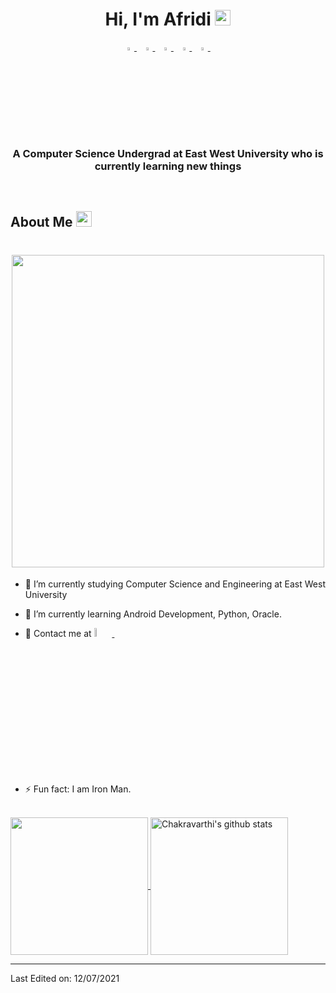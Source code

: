 <h1 align="center">Hi, I'm Afridi <img src="https://media.giphy.com/media/hvRJCLFzcasrR4ia7z/giphy.gif" width="25px"></h1>

<p align="center">
  <a href="https://www.linkedin.com/in/smahmuddz/">
   <img src="https://img.icons8.com/color/48/000000/linkedin.png" width="3.5%"/>
    </a><span>&nbsp;</span>
  <a href="https://twitter.com/smahmuddz">
    <img src="https://img.icons8.com/color/48/000000/twitter.png" width="3.5%"/>
  </a><span>&nbsp;</span>
  <a href="https://www.instagram.com/magician_sm">
    <img src="https://img.icons8.com/fluent/48/000000/instagram-new.png" width="3.5%"/>
  </a><span>&nbsp;</span>
  <a href="mailto:smahmuddz@gmail.com">
    <img src="https://img.icons8.com/fluent/48/000000/gmail.png" width="3.5%"/>
  </a><span>&nbsp;</span>
  <a href="https://github.com/smahmuddz">
    <img src="https://img.icons8.com/fluent/48/000000/github.png" width="3.5%"/>
  </a><span>&nbsp;</span>
</p>
<h3 align="center">A Computer Science Undergrad at East West University who is currently learning new things</h3>

<br>
<h2> About Me <img src="https://media.giphy.com/media/hvRJCLFzcasrR4ia7z/giphy.gif" width="25px"> </h2>

<h1 align="center"> <img src="https://media2.giphy.com/media/RbDKaczqWovIugyJmW/giphy.gif?cid=ecf05e478kp5opmz3eqgnonnmkt4htkhnz9i1rrgu6ekhao8&rid=giphy.gif&ct=g" width ="500px"></h1>

- 🔭 I’m currently studying Computer Science and Engineering at East West University
  
- 🌱 I’m currently learning Android Development, Python, Oracle.
  
- 💬 Contact me at     <a href="https://www.linkedin.com/in/smahmuddz/">
   <img src="https://pngpress.com/wp-content/uploads/2020/09/uploads_linkedIn_linkedIn_PNG31.png" width="6%"/>
    </a><span>&nbsp;</span>
  
- ⚡ Fun fact: I am Iron Man.

<br>

  <a href="https://github.com/smahmuddz">
    <img align="center" src="https://github-readme-stats.vercel.app/api/top-langs/?username=smahmuddz&hide=ASP.NET,jupyter%20notebook&theme=dark&hide_langs_below=1" height="220px"/>
  </a>
  <a href="https://github.com/smahmuddz">
   <img align="center" src="https://github-readme-stats.vercel.app/api?username=smahmuddz&count_private=true&hide=stars&show_icons=true&theme=dark&line_height=27" alt="Chakravarthi's github stats" height="220px" />
  </a>



------



Last Edited on: 12/07/2021

